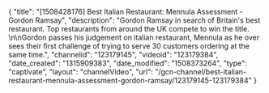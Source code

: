 {
    "title": "[1508428176] Best Italian Restaurant: Mennula Assessment - Gordon Ramsay",
    "description": "Gordon Ramsay in search of Britain's best restaurant. Top restaurants from around the UK compete to win the title. \n\nGordon passes his judgement on italian restaurant, Mennula as he over sees their first challenge of trying to serve 30 customers ordering at the same time.",
    "channelid": "123179145",
    "videoid": "123179384",
    "date_created": "1315909383",
    "date_modified": "1508373264",
    "type": "captivate",
    "layout": "channelVideo",
    "url": "\/gcn-channel\/best-italian-restaurant-mennula-assessment-gordon-ramsay\/123179145-123179384"
}